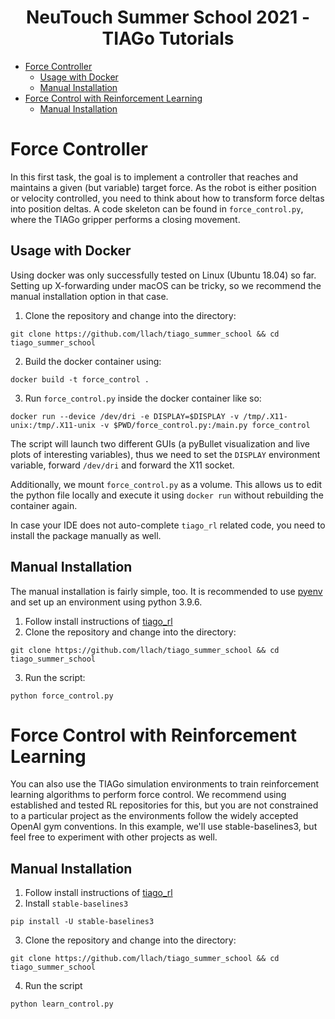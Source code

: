 <p align="center">
    <h1 align="center">
        NeuTouch Summer School 2021 - TIAGo Tutorials
    </h1>
</p>

- [Force Controller](#force-controller)
  - [Usage with Docker](#usage-with-docker)
  - [Manual Installation](#manual-installation)
- [Force Control with Reinforcement Learning](#force-control-with-reinforcement-learning)
  - [Manual Installation](#manual-installation-1)

# Force Controller

In this first task, the goal is to implement a controller that reaches and maintains a given (but variable) target force.
As the robot is either position or velocity controlled, you need to think about how to transform force deltas into position deltas.
A code skeleton can be found in `force_control.py`, where the TIAGo gripper performs a closing movement.


## Usage with Docker
Using docker was only successfully tested on Linux (Ubuntu 18.04) so far. 
Setting up X-forwarding under macOS can be tricky, so we recommend the manual installation option in that case.


1. Clone the repository and change into the directory:
```
git clone https://github.com/llach/tiago_summer_school && cd tiago_summer_school
```

2. Build the docker container using:
```
docker build -t force_control .
```

3. Run `force_control.py` inside the docker container like so:
```
docker run --device /dev/dri -e DISPLAY=$DISPLAY -v /tmp/.X11-unix:/tmp/.X11-unix -v $PWD/force_control.py:/main.py force_control
```
The script will launch two different GUIs (a pyBullet visualization and live plots of interesting variables), thus we need to set the `DISPLAY` environment variable, forward `/dev/dri` and forward the X11 socket.

Additionally, we mount `force_control.py` as a volume. This allows us to edit the python file locally and execute it using `docker run` without rebuilding the container again.

In case your IDE does not auto-complete `tiago_rl` related code, you need to install the package manually as well.

## Manual Installation

The manual installation is fairly simple, too. It is recommended to use [pyenv](https://github.com/pyenv/pyenv) and set up an environment using python 3.9.6.

1. Follow install instructions of [tiago_rl](https://github.com/llach/tiago_rl)
2.  Clone the repository and change into the directory:
```
git clone https://github.com/llach/tiago_summer_school && cd tiago_summer_school
```
3. Run the script:
```
python force_control.py
```

# Force Control with Reinforcement Learning

You can also use the TIAGo simulation environments to train reinforcement learning algorithms to perform force control.
We recommend using established and tested RL repositories for this, but you are not constrained to a particular project as the environments follow the widely accepted OpenAI gym conventions.
In this example, we'll use stable-baselines3, but feel free to experiment with other projects as well.

## Manual Installation

1. Follow install instructions of [tiago_rl](https://github.com/llach/tiago_rl)
2. Install `stable-baselines3` 
```
pip install -U stable-baselines3
```
3.  Clone the repository and change into the directory:
```
git clone https://github.com/llach/tiago_summer_school && cd tiago_summer_school
```
4. Run the script
```
python learn_control.py
```